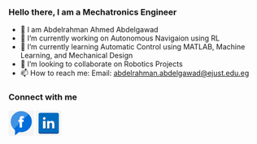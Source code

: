 ### Hello there, I am a Mechatronics Engineer

- 👋 I am Abdelrahman Ahmed Abdelgawad
- 🔭 I’m currently working on Autonomous Navigaion using RL
- 🌱 I’m currently learning Automatic Control using MATLAB, Machine Learning, and Mechanical Design
- 👯 I’m looking to collaborate on Robotics Projects
- 📫 How to reach me: Email: abdelrahman.abdelgawad@ejust.edu.eg

### Connect with me
[<img src = "imgs/Facebook-icon-with-flat-design-on-transparent-background-PNG.png" width = 50>](https://www.facebook.com/abdelrahman.omar.355) [<img src = "imgs/Linkedin-logo-transparent-PNG.png" width = 50>](https://www.linkedin.com/in/abdelrahman-abdelgawad-88a24a225/)


<!--
**AbdelrahmanAbdelgwad/AbdelrahmanAbdelgwad** is a ✨ _special_ ✨ repository because its `README.md` (this file) appears on your GitHub profile.

Here are some ideas to get you started:

- 🔭 I’m currently working on ...
- 🌱 I’m currently learning ...
- 👯 I’m looking to collaborate on ...
- 🤔 I’m looking for help with ...
- 💬 Ask me about ...
- 📫 How to reach me: ...
- 😄 Pronouns: ...
- ⚡ Fun fact: ...
-->
